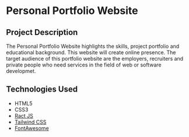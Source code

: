 # Personal Portfolio Website

## Project Description

The Personal Portfolio Website highlights the skills, project portfolio and educational background. This website will create online presence. The target audience of this portfolio website are the employers, recruiters and private people who need services in the field of web or software developmet.

## Technologies Used

- HTML5
- CSS3
- [Ract JS](https://react.dev/)
- [Tailwind CSS](https://tailwindcss.com/)
- [FontAwesome](https://fontawesome.com/v4.7.0/icons/)
